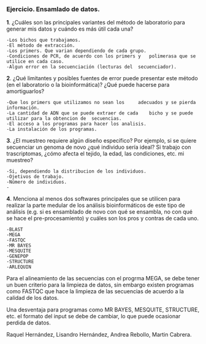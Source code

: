 

### Ejercicio. Ensamlado de datos.

**1**. ¿Cuáles son las principales variantes del método de laboratorio para generar mis datos y cuándo es más útil cada una?

	-Los bichos que trabajamos.
	-El método de extracción.
	-Los primers. Que varian dependiendo de cada grupo.
	-Condiciones de PCR, de acuerdo con los primers y 	polimerasa que se utilice en cada caso.
	-Algun error en la secuenciación (lecturas del 	secuenciador).
	

**2**. ¿Qué limitantes y posibles fuentes de error puede presentar este método (en el laboratorio o la bioinformática)? ¿Qué puede hacerse para amortiguarlos?

	-Que los primers que utilizamos no sean los 	adecuados y se pierda información.
	-La cantidad de ADN que se puede extraer de cada 	bicho y se puede utilizar para la obtencion de 	secuencias.
	-El acceso a los programas para hacer los analisis.
	-La instalación de los programas.
	

**3**. ¿El muestreo requiere algún diseño específico? Por ejemplo, si se quiere secuenciar un genoma de novo ¿qué individuo sería ideal? Si trabajo con trascriptomas, ¿cómo afecta el tejido, la edad, las condiciones, etc. mi muestreo?

	-Si, dependiendo la distribucion de los individuos.
	-Ojetivos de trabajo.
	-Número de individuos.
	-
	
**4**. Menciona al menos dos softwares principales que se utilicen para realizar la parte medular de los análisis bioinformáticos de este tipo de análisis (e.g. si es ensamblado de novo con qué se ensambla, no con qué se hace el pre-procesamiento) y cuáles son los pros y contras de cada uno.

	-BLAST
	-MEGA
	-FASTQC
	-MR BAYES
	-MESQUITE
	-GENEPOP
	-STRUCTURE
	-ARLEQUIN
	
Para el alineamiento de las secuencias con el progrma MEGA, se debe tener un buen criterio para la limpieza de datos, sin embargo existen programas como FASTQC que hace la limpieza de las secuencias de acuerdo a la calidad de los datos.

Una desventaja para programas como MR BAYES, MESQUITE, STRUCTURE, etc. el formato del input se debe de cambiar, lo que puede ocasionar perdida de datos.
	
	

Raquel Hernández, Lisandro Hernández, Andrea Rebollo, Martin Cabrera.